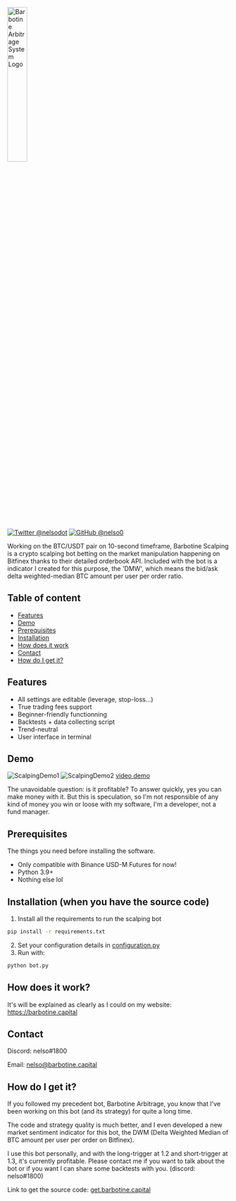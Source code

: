 <p align="left">
  <img alt="Barbotine Arbitrage System Logo" width="30%" height="30%" src="https://cdn.discordapp.com/attachments/876447732259225612/1095369391052443708/bas.svg">
</p>

[![Twitter @nelsodot](https://img.shields.io/twitter/url/https/twitter.com/nelsodot.svg?style=social&label=%20%40nelsodot)](https://twitter.com/nelsorex)
[![GitHub @nelso0](https://img.shields.io/github/followers/nelso0?label=follow&style=social)](https://github.com/nelso0)

Working on the BTC/USDT pair on 10-second timeframe, Barbotine Scalping is a crypto scalping bot betting on the market manipulation happening on Bitfinex thanks to their detailed orderbook API. Included with the bot is a indicator I created for this purpose, the 'DMW', which means the bid/ask delta weighted-median BTC amount per user per order ratio.

## Table of content
* [Features](#features)
* [Demo](#demo)
* [Prerequisites](#prerequis)
* [Installation](#installation)
* [How does it work](#howwork)
* [Contact](#contact)
* [How do I get it?](#full-version)
<a name="features"/>
 
## Features

* All settings are editable (leverage, stop-loss...)
* True trading fees support
* Beginner-friendly functionning
* Backtests + data collecting script
* Trend-neutral
* User interface in terminal

<a name="demo"/>
 
## Demo

![ScalpingDemo1](https://media.discordapp.net/attachments/876447732259225612/1124293045987315712/scalping0.png)
![ScalpingDemo2](https://media.discordapp.net/attachments/876447732259225612/1124293046306099230/scalping1.png)
[video demo](https://www.youtube.com/watch?v=jj1aGm1p1fg)

The unavoidable question: is it profitable? To answer quickly, yes you can make money with it. But this is speculation, so I'm not responsible of any kind of money you win or loose with my software, I'm a developer, not a fund manager.

<a name="prerequis"/>
 
## Prerequisites

The things you need before installing the software.

* Only compatible with Binance USD-M Futures for now!
* Python 3.9+
* Nothing else lol

<a name="installation"/>
 
## Installation (when you have the source code)

1. Install all the requirements to run the scalping bot
```sh
pip install -r requirements.txt
```
2. Set your configuration details in [configuration.py](configuration.py)
3. Run with:
```sh
python bot.py
```

<a name="howwork"/>
 
## How does it work?

It's will be explained as clearly as I could on my website: https://barbotine.capital

## Contact

Discord: nelso#1800

Email: [nelso@barbotine.capital](mailto:nelso@barbotine.capital)

<a name="full-version"/>
 
## How do I  get it?

If you followed my precedent bot, Barbotine Arbitrage, you know that I've been working on this bot (and its strategy) for quite a long time. 

The code and strategy quality is much better, and I even developed a new market sentiment indicator for this bot, the DWM (Delta Weighted Median of BTC amount per user per order on Bitfinex).

I use this bot personally, and with the long-trigger at 1.2 and short-trigger at 1.3, it's currently profitable. Please contact me if you want to talk about the bot or if you want I can share some backtests with you. (discord: nelso#1800)

Link to get the source code: [get.barbotine.capital](https://get.barbotine.capital/product/barbotine-scalping)
